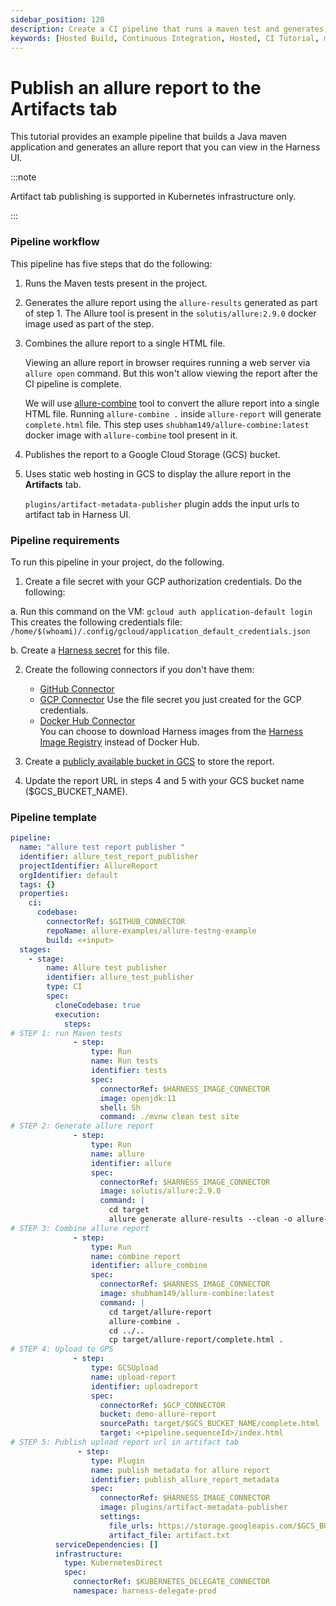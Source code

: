 ```yaml
---
sidebar_position: 120
description: Create a CI pipeline that runs a maven test and generates an allure report that you can view in the Harness UI.
keywords: [Hosted Build, Continuous Integration, Hosted, CI Tutorial, maven, Allure]
---
```


# Publish an allure report to the Artifacts tab 

This tutorial provides an example pipeline that builds a Java maven application and generates an allure report that you can view in the Harness UI. 

:::note

Artifact tab publishing is supported in Kubernetes infrastructure only.

:::

### Pipeline workflow 

This pipeline has five steps that do the following: 

1. Runs the Maven tests present in the project. 

2. Generates the allure report using the `allure-results` generated as part of step 1. The Allure tool is present in the `solutis/allure:2.9.0` docker image used as part of the step.

3. Combines the allure report to a single HTML file.
   
   Viewing an allure report in browser requires running a web server via `allure open` command. But this won't allow viewing the report after the CI pipeline is complete.

   We will use [allure-combine](https://pypi.org/project/allure-combine/) tool to convert the allure report into a single HTML file. Running `allure-combine .` inside `allure-report` will generate `complete.html` file. This step uses `shubham149/allure-combine:latest` docker image with `allure-combine` tool present in it.

4. Publishes the report to a  Google Cloud Storage (GCS) bucket.
 
5. Uses static web hosting in GCS to display the allure report in the **Artifacts** tab. 
   
   `plugins/artifact-metadata-publisher` plugin adds the input urls to artifact tab in Harness UI.

   
### Pipeline requirements

To run this pipeline in your project, do the following.

1. Create a file secret with your GCP authorization credentials. Do the following:

  a. Run this command on the VM:
    ```
    gcloud auth application-default login
    ```
    This creates the following credentials file:  
    `/home/$(whoami)/.config/gcloud/application_default_credentials.json`
  
  b. Create a [Harness secret](/docs/platform/6_Security/3-add-file-secrets.md) for this file. 

2. Create the following connectors if you don't have them:

   - [GitHub Connector](/docs/platform/7_Connectors/connect-to-code-repo.md)
   - [GCP Connector](/docs/platform/7_Connectors/connect-to-google-cloud-platform-gcp.md) 
      Use the file secret you just created for the GCP credentials.
   - [Docker Hub Connector](/docs/platform/7_Connectors/ref-cloud-providers/docker-registry-connector-settings-reference.md)  
      You can choose to download Harness images from the [Harness Image Registry](docs/platform/7_Connectors/connect-to-harness-container-image-registry-using-docker-connector.md) instead of Docker Hub.

3.  Create a [publicly available bucket in GCS](https://cloud.google.com/storage/docs/access-control/making-data-public#objects) to store the report. 

4.  Update the report URL in steps 4 and 5 with your GCS bucket name ($GCS_BUCKET_NAME).

### Pipeline template

```yaml
pipeline:
  name: "allure test report publisher "
  identifier: allure_test_report_publisher
  projectIdentifier: AllureReport
  orgIdentifier: default
  tags: {}
  properties:
    ci:
      codebase:
        connectorRef: $GITHUB_CONNECTOR
        repoName: allure-examples/allure-testng-example
        build: <+input>
  stages:
    - stage:
        name: Allure test publisher
        identifier: allure_test_publisher
        type: CI
        spec:
          cloneCodebase: true
          execution:
            steps:
# STEP 1: run Maven tests
              - step:               
                  type: Run
                  name: Run tests
                  identifier: tests
                  spec:
                    connectorRef: $HARNESS_IMAGE_CONNECTOR
                    image: openjdk:11
                    shell: Sh
                    command: ./mvnw clean test site
# STEP 2: Generate allure report
              - step:               
                  type: Run
                  name: allure
                  identifier: allure
                  spec:
                    connectorRef: $HARNESS_IMAGE_CONNECTOR
                    image: solutis/allure:2.9.0
                    command: |
                      cd target
                      allure generate allure-results --clean -o allure-report
# STEP 3: Combine allure report 
              - step:               
                  type: Run
                  name: combine report
                  identifier: allure_combine
                  spec:
                    connectorRef: $HARNESS_IMAGE_CONNECTOR
                    image: shubham149/allure-combine:latest
                    command: |
                      cd target/allure-report
                      allure-combine .
                      cd ../..
                      cp target/allure-report/complete.html .
# STEP 4: Upload to GPS
              - step:                
                  type: GCSUpload
                  name: upload-report
                  identifier: uploadreport
                  spec:
                    connectorRef: $GCP_CONNECTOR
                    bucket: demo-allure-report
                    sourcePath: target/$GCS_BUCKET_NAME/complete.html
                    target: <+pipeline.sequenceId>/index.html
# STEP 5: Publish upload report url in artifact tab
               - step:                 
                  type: Plugin
                  name: publish metadata for allure report
                  identifier: publish_allure_report_metadata
                  spec:
                    connectorRef: $HARNESS_IMAGE_CONNECTOR
                    image: plugins/artifact-metadata-publisher
                    settings:
                      file_urls: https://storage.googleapis.com/$GCS_BUCKET_NAME/<+pipeline.sequenceId>/index.html
                      artifact_file: artifact.txt
          serviceDependencies: []
          infrastructure:
            type: KubernetesDirect
            spec:
              connectorRef: $KUBERNETES_DELEGATE_CONNECTOR
              namespace: harness-delegate-prod
```